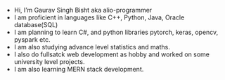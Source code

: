 - Hi, I’m Gaurav Singh Bisht aka alio-programmer
- I am proficient in languages like C++, Python, Java, Oracle database(SQL)
- I am planning to learn C#, and python libraries pytorch, keras, opencv, pyspark etc.
- I am also studying advance level statistics and maths.
- I also do fullsatck web development as hobby and worked on some university level projects.
- I am also learning MERN stack development.
